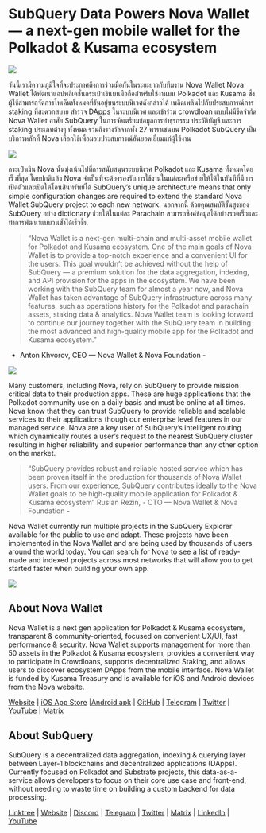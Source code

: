 # SubQuery Data Powers Nova Wallet — a next-gen mobile wallet for the Polkadot & Kusama ecosystem

![](https://miro.medium.com/max/1400/1*0HRq9OTOIIvv3Hfz9hE23A.jpeg)

วันนี้เรามีความภูมิใจที่จะประกาศถึงการร่วมมือกันในระยะยาวกับทีมงาน Nova Wallet Nova Wallet ได้พัฒนาแอปพลิเคชั่นกระเป๋าเงินบนมือถือสำหรับใช้งานบน Polkadot และ Kusama ซึ่งผู้ใช้สามารถจัดการโทเค็นทั้งหมดที่รันอยู่บนระบบนิเวศดังกล่าวได้ เพลิดเพลินไปกับประสบการณ์การ staking ที่สะดวกสบาย สำรวจ DApps ในระบบนิเวศ และเข้าร่วม crowdloan แบบไม่มีขีดจำกัด Nova Wallet อาศัย SubQuery ในการจัดเตรียมข้อมูลการทำธุรกรรม ประวัติบัญชี และการ staking ประเภทต่างๆ ทั้งหมด รวมถึงรางวัลจากทั้ง 27 พาราเชนบน Polkadot SubQuery เป็นบริการหลักที่ Nova เลือกใช้เพื่อมอบประสบการณ์อันยอดเยี่ยมแก่ผู้ใช้งาน

![](https://miro.medium.com/max/1200/1*5JlnAgpO79q3ayc4oAHD6g.gif)

กระเป๋าเงิน Nova นั้นมุ่งเน้นไปที่การสนับสนุนระบบนิเวศ Polkadot และ Kusama ทั้งหมดโดยเร็วที่สุด โดยปกติแล้ว Nova จำเป็นที่จะต้องรองรับการใช้งานในแต่ละเครือข่ายให้ได้ในทันทีที่มีการเปิดตัวและเปิดให้โอนสินทรัพย์ได้ SubQuery’s unique architecture means that only simple configuration changes are required to extend the standard Nova Wallet SubQuery project to each new network.  นอกจากนี้ ด้วยคุณสมบัติขั้นสูงของ SubQuery อย่าง dictionary ช่วยให้ในแต่ละ Parachain สามารถซิงค์ข้อมูลได้อย่างรวดเร็วและทำการพัฒนาแบบวนซ้ำได้เร็วขึ้น
> “Nova Wallet is a next-gen multi-chain and multi-asset mobile wallet for Polkadot and Kusama ecosystem. One of the main goals of Nova Wallet is to provide a top-notch experience and a convenient UI for the users. This goal wouldn’t be achieved without the help of SubQuery — a premium solution for the data aggregation, indexing, and API provision for the apps in the ecosystem. We have been working with the SubQuery team for almost a year now, and Nova Wallet has taken advantage of SubQuery infrastructure across many features, such as operations history for the Polkadot and parachain assets, staking data & analytics. Nova Wallet team is looking forward to continue our journey together with the SubQuery team in building the most advanced and high-quality mobile app for the Polkadot and Kusama ecosystem.”

- Anton Khvorov, CEO — Nova Wallet & Nova Foundation -


![](https://miro.medium.com/max/1400/1*cq6Yyz2LTRul_5TUd9CeqA.png)



Many customers, including Nova, rely on SubQuery to provide mission critical data to their production apps. These are huge applications that the Polkadot community use on a daily basis and must be online at all times. Nova know that they can trust SubQuery to provide reliable and scalable services to their applications though our enterprise level features in our managed service. Nova are a key user of SubQuery’s intelligent routing which dynamically routes a user’s request to the nearest SubQuery cluster resulting in higher reliability and superior performance than any other option on the market.
> “SubQuery provides robust and reliable hosted service which has been proven itself in the production for thousands of Nova Wallet users. From our experience, SubQuery contributes ideally to the Nova Wallet goals to be high-quality mobile application for Polkadot & Kusama ecosystem” Ruslan Rezin,  - CTO — Nova Wallet & Nova Foundation -

Nova Wallet currently run multiple projects in the SubQuery Explorer available for the public to use and adapt. These projects have been implemented in the Nova Wallet and are being used by thousands of users around the world today. You can search for Nova to see a list of ready-made and indexed projects across most networks that will allow you to get started faster when building your own app.

![](https://miro.medium.com/max/1400/1*8eX2c8rcICZtsJPqcoYJUw.png)

## About Nova Wallet

Nova Wallet is a next gen application for Polkadot & Kusama ecosystem, transparent & community-oriented, focused on convenient UX/UI, fast performance & security. Nova Wallet supports management for more than 50 assets in the Polkadot & Kusama ecosystem, provides a convenient way to participate in Crowdloans, supports decentralized Staking, and allows users to discover ecosystem DApps from the mobile interface. Nova Wallet is funded by Kusama Treasury and is available for iOS and Android devices from the Nova website.

[Website](https://novawallet.io/) | [iOS App Store](https://novawallet.io/) |[Android.apk](https://github.com/nova-wallet/nova-wallet-android-releases/releases) |  [GitHub](https://github.com/nova-wallet/)  |  [Telegram](https://t.me/novawallet)  |  [Twitter](https://twitter.com/NovaWalletApp) |  [YouTube](https://www.youtube.com/channel/UChoQr3YPETJKKVvhQ0AfV6A) | [Matrix](https://matrix.to/#/#nova-wallet:matrix.org)

## About SubQuery

SubQuery is a decentralized data aggregation, indexing & querying layer between Layer-1 blockchains and decentralized applications (DApps). Currently focused on Polkadot and Substrate projects, this data-as-a-service allows developers to focus on their core use case and front-end, without needing to waste time on building a custom backend for data processing.

[Linktree](https://linktr.ee/subquerynetwork) | [Website](https://subquery.network/) | [Discord](https://discord.com/invite/78zg8aBSMG) | [Telegram](https://t.me/subquerynetwork) | [Twitter](https://twitter.com/subquerynetwork) | [Matrix](https://matrix.to/#/#subquery:matrix.org) | [LinkedIn](https://www.linkedin.com/company/subquery) | [YouTube](https://www.youtube.com/channel/UCi1a6NUUjegcLHDFLr7CqLw)
